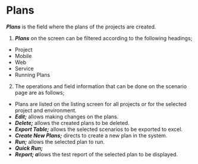 # Plans

_**Plans**_ is the field where the plans of the projects are created.

&#x20;

&#x20;

&#x20;

1. _**Plans**_ on the screen can be filtered according to the following headings;

* Project
* Mobile
* Web
* Service
* Running Plans

2. The operations and field information that can be done on the scenario page are as follows;

* Plans are listed on the listing screen for all projects or for the selected project and environment.
* _**Edit;**_ allows making changes on the plans.
* _**Delete;**_ allows the created plans to be deleted.
* _**Export Table;**_ allows the selected scenarios to be exported to excel.
* _**Create New Plans;**_ directs to create a new plan in the system.
* _**Run;**_ allows the selected plan to run.
* _**Quick Run;**_
* _**Report; a**_&#x6C;lows the test report of the selected plan to be displayed.
